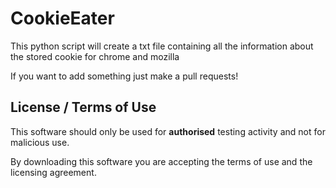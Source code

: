 # CookieEater

This python script will create a txt file containing all the information about the stored cookie for chrome and mozilla


If you want to add something just make a pull requests!

## License / Terms of Use

This software should only be used for **authorised** testing activity and not for malicious use.

By downloading this software you are accepting the terms of use and the licensing agreement.

